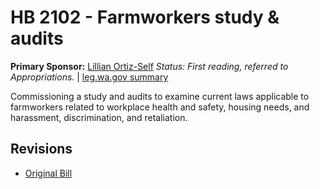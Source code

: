 # HB 2102 - Farmworkers study & audits
**Primary Sponsor:** [Lillian Ortiz-Self](/person/leg/lillian.ortiz-self.md)
*Status: First reading, referred to Appropriations.* | [leg.wa.gov summary](https://app.leg.wa.gov/billsummary?BillNumber=2102&Year=2021)

Commissioning a study and audits to examine current laws applicable to farmworkers related to workplace health and safety, housing needs, and harassment, discrimination, and retaliation.

## Revisions
* [Original Bill](1/)